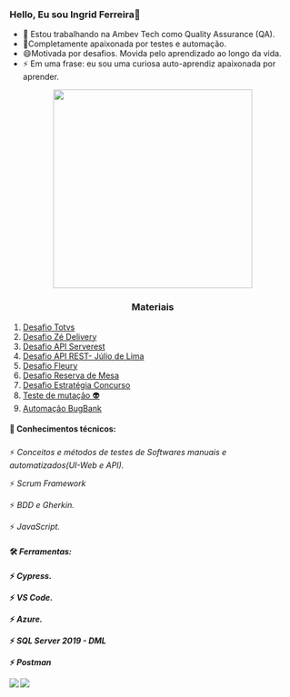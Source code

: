 ### Hello, Eu sou Ingrid Ferreira👋 

- 🔭 Estou trabalhando na Ambev Tech como Quality Assurance (QA).
- 🌱Completamente apaixonada por testes e automação.
- 😄Motivada por desafios. Movida pelo aprendizado ao longo da vida.
- ⚡ Em uma frase: eu sou uma curiosa auto-aprendiz apaixonada por aprender.
<p align="center">
  <img src="https://super.abril.com.br/wp-content/uploads/2016/09/super_imggato_digitando_0.gif" width="350">
</p>


<h3 align="center">Materiais</h3>

1. [Desafio Totvs](https://github.com/Ingrid2110rj/DesafioTotvs)
1. [Desafio Zé Delivery](https://github.com/Ingrid2110rj/DesafioZe)
1. [Desafio API Serverest](https://github.com/Ingrid2110rj/Teste-API-Serverest)
1. [Desafio API REST- Júlio de Lima](https://github.com/Ingrid2110rj/DesafioAPI_Julio-de-Lima)
3. [Desafio Fleury](https://github.com/Ingrid2110rj/qa_automation_web)
3. [Desafio Reserva de Mesa](https://github.com/Ingrid2110rj/DesafioReservadeMesa)
5. [Desafio Estratégia Concurso](https://github.com/Ingrid2110rj/desafioQAG5)
6. [Teste de mutação 👽](https://github.com/Ingrid2110rj/TestedeMutacao)
7. [Automação BugBank](https://github.com/Ingrid2110rj/BugBank)



#### 📗 Conhecimentos técnicos:<h3>  
  ⚡   *Conceitos e métodos de testes de Softwares manuais e automatizados(UI-Web e API).*
  
  ⚡   *Scrum Framework*
  
  ⚡   *BDD e Gherkin.*
 
  ⚡   *JavaScript.*  

#### 🛠️ *Ferramentas: <h4>*
⚡ *Cypress.*
  
⚡ *VS Code.*
 
 ⚡ *Azure.*
  
⚡ *SQL Server 2019 - DML*
  
⚡ *Postman*
  



[<img src="https://img.shields.io/badge/medium-%2312100E.svg?&style=for-the-badge&logo=medium&logoColor=white" />](https://medium.com/@ingridferreira2110)  [<img src="https://img.shields.io/badge/linkedin-%230077B5.svg?&style=for-the-badge&logo=linkedin&logoColor=white" />](https://www.linkedin.com/in/ingrid-ferreira-286249177/)

